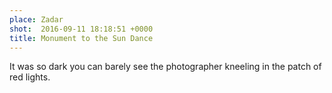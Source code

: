 ```yaml
---
place: Zadar
shot:  2016-09-11 18:18:51 +0000
title: Monument to the Sun Dance
---
```


It was so dark you can barely see the photographer kneeling in the patch of red lights.
